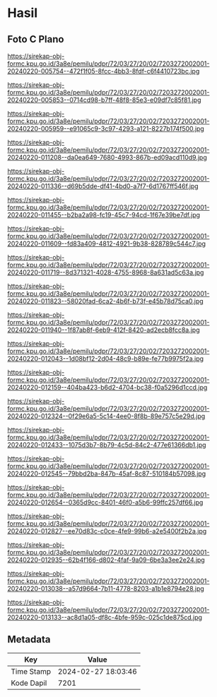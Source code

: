 # Hasil

## Foto C Plano

https://sirekap-obj-formc.kpu.go.id/3a8e/pemilu/pdpr/72/03/27/20/02/7203272002001-20240220-005754--472f1f05-8fcc-4bb3-8fdf-c6f4410723bc.jpg

https://sirekap-obj-formc.kpu.go.id/3a8e/pemilu/pdpr/72/03/27/20/02/7203272002001-20240220-005853--0714cd98-b7ff-48f8-85e3-e09df7c85f81.jpg

https://sirekap-obj-formc.kpu.go.id/3a8e/pemilu/pdpr/72/03/27/20/02/7203272002001-20240220-005959--e91065c9-3c97-4293-a121-8227b174f500.jpg

https://sirekap-obj-formc.kpu.go.id/3a8e/pemilu/pdpr/72/03/27/20/02/7203272002001-20240220-011208--da0ea649-7680-4993-867b-ed09acd110d9.jpg

https://sirekap-obj-formc.kpu.go.id/3a8e/pemilu/pdpr/72/03/27/20/02/7203272002001-20240220-011336--d69b5dde-df41-4bd0-a7f7-6d1767ff546f.jpg

https://sirekap-obj-formc.kpu.go.id/3a8e/pemilu/pdpr/72/03/27/20/02/7203272002001-20240220-011455--b2ba2a98-fc19-45c7-94cd-1f67e39be7df.jpg

https://sirekap-obj-formc.kpu.go.id/3a8e/pemilu/pdpr/72/03/27/20/02/7203272002001-20240220-011609--fd83a409-4812-4921-9b38-828789c544c7.jpg

https://sirekap-obj-formc.kpu.go.id/3a8e/pemilu/pdpr/72/03/27/20/02/7203272002001-20240220-011719--8d371321-4028-4755-8968-8a631ad5c63a.jpg

https://sirekap-obj-formc.kpu.go.id/3a8e/pemilu/pdpr/72/03/27/20/02/7203272002001-20240220-011823--58020fad-6ca2-4b6f-b73f-e45b78d75ca0.jpg

https://sirekap-obj-formc.kpu.go.id/3a8e/pemilu/pdpr/72/03/27/20/02/7203272002001-20240220-011940--1f87ab8f-6eb9-412f-8420-ad2ecb8fcc8a.jpg

https://sirekap-obj-formc.kpu.go.id/3a8e/pemilu/pdpr/72/03/27/20/02/7203272002001-20240220-012043--1d08bf12-2d04-48c9-b89e-fe77b9975f2a.jpg

https://sirekap-obj-formc.kpu.go.id/3a8e/pemilu/pdpr/72/03/27/20/02/7203272002001-20240220-012159--404ba423-b6d2-4704-bc38-f0a5296d1ccd.jpg

https://sirekap-obj-formc.kpu.go.id/3a8e/pemilu/pdpr/72/03/27/20/02/7203272002001-20240220-012324--0f29e6a5-5c14-4ee0-8f8b-89e757c5e29d.jpg

https://sirekap-obj-formc.kpu.go.id/3a8e/pemilu/pdpr/72/03/27/20/02/7203272002001-20240220-012433--1075d3b7-8b79-4c5d-84c2-477e61366db1.jpg

https://sirekap-obj-formc.kpu.go.id/3a8e/pemilu/pdpr/72/03/27/20/02/7203272002001-20240220-012545--79bbd2ba-847b-45af-8c87-510184b57098.jpg

https://sirekap-obj-formc.kpu.go.id/3a8e/pemilu/pdpr/72/03/27/20/02/7203272002001-20240220-012654--0365d9cc-8401-46f0-a5b6-99ffc257df66.jpg

https://sirekap-obj-formc.kpu.go.id/3a8e/pemilu/pdpr/72/03/27/20/02/7203272002001-20240220-012827--ee70d83c-c0ce-4fe9-99b6-a2e5400f2b2a.jpg

https://sirekap-obj-formc.kpu.go.id/3a8e/pemilu/pdpr/72/03/27/20/02/7203272002001-20240220-012935--62b4f166-d802-4faf-9a09-6be3a3ee2e24.jpg

https://sirekap-obj-formc.kpu.go.id/3a8e/pemilu/pdpr/72/03/27/20/02/7203272002001-20240220-013038--a57d9664-7b11-4778-8203-a1b1e8794e28.jpg

https://sirekap-obj-formc.kpu.go.id/3a8e/pemilu/pdpr/72/03/27/20/02/7203272002001-20240220-013133--ac8d1a05-df8c-4bfe-959c-025c1de875cd.jpg


## Metadata

| Key        | Value               |
| ---------- | ------------------- |
| Time Stamp | 2024-02-27 18:03:46 |
| Kode Dapil | 7201                |



